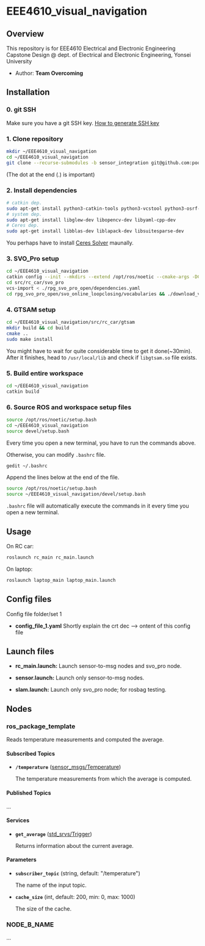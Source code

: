 # EEE4610_visual_navigation

## Overview

This repository is for EEE4610 Electrical and Electronic Engineering Capstone Design @ dept. of Electrical and Electronic Engineering, Yonsei University

* Author: **Team Overcoming**

## Installation

### 0. git SSH

Make sure you have a git SSH key. [How to generate SSH key]

### 1. Clone repository

```bash
mkdir ~/EEE4610_visual_navigation
cd ~/EEE4610_visual_navigation
git clone --recurse-submodules -b sensor_integration git@github.com:poodlee/EEE4610_visual_navigation.git .
```

(The dot at the end (.) is important)

### 2. Install dependencies

```bash
# catkin dep.
sudo apt-get install python3-catkin-tools python3-vcstool python3-osrf-pycommon
# system dep.
sudo apt-get install libglew-dev libopencv-dev libyaml-cpp-dev 
# Ceres dep.
sudo apt-get install libblas-dev liblapack-dev libsuitesparse-dev
```

You perhaps have to install [Ceres Solver] maunally.

### 3. SVO_Pro setup

```bash
cd ~/EEE4610_visual_navigation
catkin config --init --mkdirs --extend /opt/ros/noetic --cmake-args -DCMAKE_BUILD_TYPE=Release -DEIGEN3_INCLUDE_DIR=/usr/include/eigen3
cd src/rc_car/svo_pro
vcs-import < ./rpg_svo_pro_open/dependencies.yaml
cd rpg_svo_pro_open/svo_online_loopclosing/vocabularies && ./download_voc.sh
```

### 4. GTSAM setup

```bash
cd ~/EEE4610_visual_navigation/src/rc_car/gtsam
mkdir build && cd build
cmake ..
sudo make install
```

You might have to wait for quite considerable time to get it done(~30min). After it finishes, head to `/usr/local/lib` and check if `libgtsam.so` file exists.

### 5. Build entire workspace
```bash
cd ~/EEE4610_visual_navigation
catkin build
```

### 6. Source ROS and workspace setup files

```bash
source /opt/ros/noetic/setup.bash
cd ~/EEE4610_visual_navigation
source devel/setup.bash
```

Every time you open a new terminal, you have to run the commands above.

Otherwise, you can modify `.bashrc` file.

```bash
gedit ~/.bashrc
```

Append the lines below at the end of the file.
```bash
source /opt/ros/noetic/setup.bash
source ~/EEE4610_visual_navigation/devel/setup.bash
```

`.bashrc` file will automatically execute the commands in it every time you open a new terminal.

## Usage

On RC car: 
```bash
roslaunch rc_main rc_main.launch
```

On laptop:
```bash
roslaunch laptop_main laptop_main.launch
```

## Config files

Config file folder/set 1

* **config_file_1.yaml** Shortly explain the crt dec -->
ontent of this config file

## Launch files

* **rc_main.launch:** Launch sensor-to-msg nodes and svo_pro node.

  <!-- * **`argument_1`** Short dec -->

* **sensor.launch:** Launch only sensor-to-msg nodes.

  <!-- * **`argument_1`** Short description (e.g. as commented in launch file). Default: `default_value`. -->

* **slam.launch:** Launch only svo_pro node; for rosbag testing.

  <!-- * **`argument_1`** Short description (e.g. as commented in launch file). Default: `default_value`. -->

## Nodes

### ros_package_template

Reads temperature measurements and computed the average.

#### Subscribed Topics

* **`/temperature`** ([sensor_msgs/Temperature])

    The temperature measurements from which the average is computed.

#### Published Topics

...

#### Services

* **`get_average`** ([std_srvs/Trigger])

    Returns information about the current average.

#### Parameters

* **`subscriber_topic`** (string, default: "/temperature")

    The name of the input topic.

* **`cache_size`** (int, default: 200, min: 0, max: 1000)

    The size of the cache.

### NODE_B_NAME

...

[How to generate SSH key]: https://docs.github.com/en/authentication/connecting-to-github-with-ssh/generating-a-new-ssh-key-and-adding-it-to-the-ssh-agent
[Ceres Solver]: http://ceres-solver.org/installation.html
[std_srvs/Trigger]: http://docs.ros.org/api/std_srvs/html/srv/Trigger.html
[sensor_msgs/Temperature]: http://docs.ros.org/api/sensor_msgs/html/msg/Temperature.html